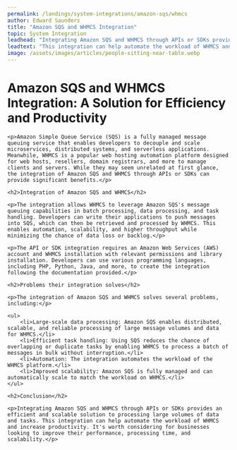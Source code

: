 ```yaml
---
permalink: /landings/system-integrations/amazon-sqs/whmcs
author: Edward Saunders
title: "Amazon SQS and WHMCS Integration"
topic: System Integration
leadhead: "Integrating Amazon SQS and WHMCS through APIs or SDKs provides an efficient and scalable solution to processing large volumes of data and tasks"
leadtext: "This integration can help automate the workload of WHMCS and increase productivity. It's worth considering for businesses looking to improve their performance, processing time, and scalability."
image: /assets/images/articles/people-sitting-near-table.webp
---
```

<div class="arttext">
	<h1>Amazon SQS and WHMCS Integration: A Solution for Efficiency and Productivity</h1>

	<p>Amazon Simple Queue Service (SQS) is a fully managed message queuing service that enables developers to decouple and scale microservices, distributed systems, and serverless applications. Meanwhile, WHMCS is a popular web hosting automation platform designed for web hosts, resellers, domain registrars, and more to manage clients and servers. While they may seem unrelated at first glance, the integration of Amazon SQS and WHMCS through APIs or SDKs can provide significant benefits.</p>

	<h2>Integration of Amazon SQS and WHMCS</h2>

	<p>The integration allows WHMCS to leverage Amazon SQS's message queuing capabilities in batch processing, data processing, and task handling. Developers can write their applications to push messages into SQS, which can then be retrieved and processed by WHMCS. This enables automation, scalability, and higher throughput while minimizing the chance of data loss or backlog.</p>

	<p>The API or SDK integration requires an Amazon Web Services (AWS) account and WHMCS installation with relevant permissions and library installation. Developers can use various programming languages, including PHP, Python, Java, and more, to create the integration following the documentation provided.</p>

	<h2>Problems their integration solves</h2>

	<p>The integration of Amazon SQS and WHMCS solves several problems, including:</p>

	<ul>
		<li>Large-scale data processing: Amazon SQS enables distributed, scalable, and reliable processing of large message volumes and data for WHMCS.</li>
		<li>Efficient task handling: Using SQS reduces the chance of overlapping or duplicate tasks by enabling WHMCS to process a batch of messages in bulk without interruption.</li>
		<li>Automation: The integration automates the workload of the WHMCS platform.</li>
		<li>Improved scalability: Amazon SQS is fully managed and can automatically scale to match the workload on WHMCS.</li>
	</ul>

	<h2>Conclusion</h2>

	<p>Integrating Amazon SQS and WHMCS through APIs or SDKs provides an efficient and scalable solution to processing large volumes of data and tasks. This integration can help automate the workload of WHMCS and increase productivity. It's worth considering for businesses looking to improve their performance, processing time, and scalability.</p>

</div>